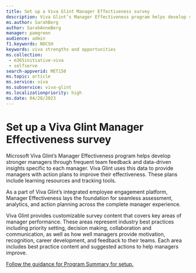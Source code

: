 ```yaml
---
title: Set up a Viva Glint Manager Effectiveness survey 
description: Viva Glint’s Manager Effectiveness program helps develop stronger managers through frequent team feedback and data-driven insights specific to each manager.
ms.author: SarahBerg
author: SarahAnneBerg
manager: pamgreen
audience: admin
f1.keywords: NOCSH
keywords: viva strengths and opportunities
ms.collection: 
 - m365initiative-viva
 - selfserve
search-appverid: MET150
ms.topic: article
ms.service: viva
ms.subservice: viva-glint
ms.localizationpriority: high
ms.date: 04/28/2023
---
```


# Set up a Viva Glint Manager Effectiveness survey

Microsoft Viva Glint’s Manager Effectiveness program helps develop stronger managers through frequent team feedback and data-driven insights specific to each manager. Viva Glint uses this data to provide managers with action plans to improve their effectiveness. These plans include learning resources and tracking tools.

As a part of Viva Glint’s integrated employee engagement platform, Manager Effectiveness lays the foundation for seamless assessment, analytics, and action planning across the complete manager experience.

Viva Glint provides customizable survey content that covers key areas of manager performance. These areas represent industry best practices including priority setting, decision making, collaboration and communication, as well as how well managers provide motivation, recognition, career development, and feedback to their teams. Each area includes best practice content and suggested actions to help managers improve. 

[Follow the guidance for Program Summary for setup.](https://go.microsoft.com/fwlink/?linkid=2231504)